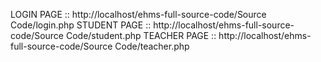 LOGIN PAGE ::  http://localhost/ehms-full-source-code/Source Code/login.php
STUDENT PAGE ::  http://localhost/ehms-full-source-code/Source Code/student.php
TEACHER PAGE :: http://localhost/ehms-full-source-code/Source Code/teacher.php
